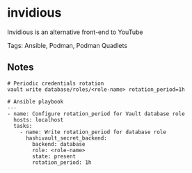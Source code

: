 # invidious
Invidious is an alternative front-end to YouTube

Tags: Ansible, Podman, Podman Quadlets

## Notes

    # Periodic credentials rotation
    vault write database/roles/<role-name> rotation_period=1h

    # Ansible playbook
    ---
    - name: Configure rotation_period for Vault database role
      hosts: localhost
      tasks:
        - name: Write rotation_period for database role
          hashivault_secret_backend:
            backend: database
            role: <role-name>
            state: present
            rotation_period: 1h

